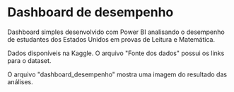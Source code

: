 # Dashboard de desempenho
Dashboard simples desenvolvido com Power BI analisando o desempenho de estudantes dos Estados Unidos em provas de Leitura e Matemática.

Dados disponíveis na Kaggle. O arquivo "Fonte dos dados" possui os links para o dataset.

O arquivo "dashboard_desempenho" mostra uma imagem do resultado das análises.
